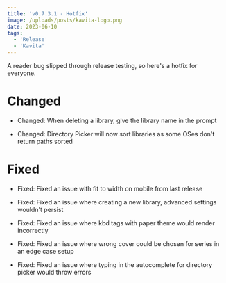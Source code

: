 ```yaml
---
title: 'v0.7.3.1 - Hotfix'
image: /uploads/posts/kavita-logo.png
date: 2023-06-10
tags:
  - 'Release'
  - 'Kavita'
---
```


A reader bug slipped through release testing, so here's a hotfix for everyone. 



# Changed

- Changed: When deleting a library, give the library name in the prompt

- Changed: Directory Picker will now sort libraries as some OSes don't return paths sorted 



# Fixed

- Fixed: Fixed an issue with fit to width on mobile from last release 

- Fixed: Fixed an issue where creating a new library, advanced settings wouldn't persist 

- Fixed: Fixed an issue where kbd tags with paper theme would render incorrectly 

- Fixed: Fixed an issue where wrong cover could be chosen for series in an edge case setup

- Fixed: Fixed an issue where typing in the autocomplete for directory picker would throw errors 

